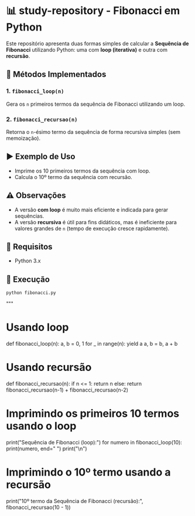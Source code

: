 # 📊 study-repository - Fibonacci em Python

Este repositório apresenta duas formas simples de calcular a **Sequência de Fibonacci** utilizando Python: uma com **loop (iterativa)** e outra com **recursão**.

## 📌 Métodos Implementados

### 1. `fibonacci_loop(n)`
Gera os `n` primeiros termos da sequência de Fibonacci utilizando um loop.

### 2. `fibonacci_recursao(n)`
Retorna o `n`-ésimo termo da sequência de forma recursiva simples (sem memoização).

## ▶️ Exemplo de Uso

- Imprime os 10 primeiros termos da sequência com loop.
- Calcula o 10º termo da sequência com recursão.

## ⚠️ Observações

- A versão **com loop** é muito mais eficiente e indicada para gerar sequências.
- A versão **recursiva** é útil para fins didáticos, mas é ineficiente para valores grandes de `n` (tempo de execução cresce rapidamente).

## 🐍 Requisitos

- Python 3.x

## 🚀 Execução

    python fibonacci.py
"""

# Usando loop
def fibonacci_loop(n):
    a, b = 0, 1
    for _ in range(n):
        yield a
        a, b = b, a + b

# Usando recursão
def fibonacci_recursao(n):
    if n <= 1:
        return n
    else:
        return fibonacci_recursao(n-1) + fibonacci_recursao(n-2)

# Imprimindo os primeiros 10 termos usando o loop
print("Sequência de Fibonacci (loop):")
for numero in fibonacci_loop(10):
    print(numero, end=" ")
print("\n")

# Imprimindo o 10º termo usando a recursão
print("10º termo da Sequência de Fibonacci (recursão):", fibonacci_recursao(10 - 1))